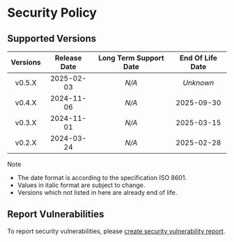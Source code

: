 # Security Policy

## Supported Versions

| **Versions** | **Release Date** | **Long Term Support Date** | **End Of Life Date** |
|:-:|:-:|:-:|:-:|
| v0.5.X | 2025-02-03 | *N/A* | *Unknown* |
| v0.4.X | 2024-11-06 | *N/A* | 2025-09-30 |
| v0.3.X | 2024-11-01 | *N/A* | 2025-03-15 |
| v0.2.X | 2024-03-24 | *N/A* | 2025-02-28 |

> [!NOTE]
> - The date format is according to the specification ISO 8601.
> - Values in italic format are subject to change.
> - Versions which not listed in here are already end of life.

## Report Vulnerabilities

To report security vulnerabilities, please [create security vulnerability report](https://github.com/hugoalh/hugoalh/blob/main/guides/universal-contributing.md#create-security-vulnerability-report).

